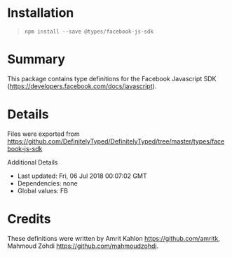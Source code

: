 # Installation
> `npm install --save @types/facebook-js-sdk`

# Summary
This package contains type definitions for the Facebook Javascript SDK (https://developers.facebook.com/docs/javascript).

# Details
Files were exported from https://github.com/DefinitelyTyped/DefinitelyTyped/tree/master/types/facebook-js-sdk

Additional Details
 * Last updated: Fri, 06 Jul 2018 00:07:02 GMT
 * Dependencies: none
 * Global values: FB

# Credits
These definitions were written by  Amrit Kahlon    <https://github.com/amritk>, Mahmoud Zohdi   <https://github.com/mahmoudzohdi>.
